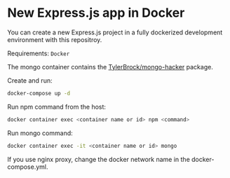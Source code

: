 # New Express.js app in Docker

You can create a new Express.js project in a fully dockerized development environment with this repositroy.

Requirements: `Docker`

The mongo container contains the [TylerBrock/mongo-hacker](https://github.com/TylerBrock/mongo-hacker) package.

Create and run:

```sh
docker-compose up -d
```

Run npm command from the host:

```sh
docker container exec <container name or id> npm <command>
```

Run mongo command:

```sh
docker container exec -it <container name or id> mongo
```

If you use nginx proxy, change the docker network name in the docker-compose.yml.
